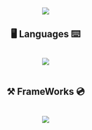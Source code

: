 <h1 align="center">
  <img src="https://readme-typing-svg.herokuapp.com/?font=Righteous&size=35&center=true&vCenter=true&width=500&height=70&duration=4000&lines=Hi+There!+👋;+I'm+Bojjan!;" />
</h1>

<h2 align="center">🖥️ Languages ⌨️</h2>
<br/>
<div align="center">
    <img src="https://skillicons.dev/icons?i=java,postgres" />
</div>
<br/>

<h2 align="Center">⚒️ FrameWorks 💿</h2>
<br/>
<div align="Center">
    <img src="https://skillicons.dev/icons?i=spring" />
</div>


<!--
**Bojjjan/Bojjjan** is a ✨ _special_ ✨ repository because its `README.md` (this file) appears on your GitHub profile.
